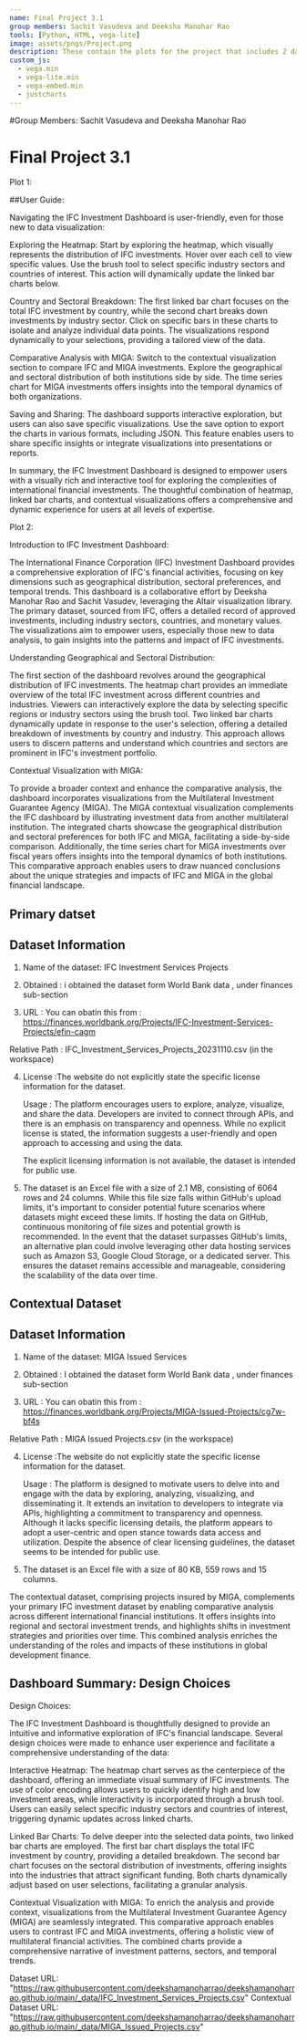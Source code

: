 ```yaml
---
name: Final Project 3.1
group members: Sachit Vasudeva and Deeksha Manohar Rao
tools: [Python, HTML, vega-lite]
image: assets/pngs/Project.png
description: These contain the plots for the project that includes 2 datasets outlining income levels and investments for different countries around the world.
custom_js:
  - vega.min
  - vega-lite.min
  - vega-embed.min
  - justcharts
---
```

#Group Members: Sachit Vasudeva and Deeksha Manohar Rao 


# Final Project 3.1 

Plot 1:

<vegachart schema-url="{{ site.baseurl }}/assets/json/Interactive_Visualization.json" style="width: 100%"></vegachart>

 ##User Guide:

Navigating the IFC Investment Dashboard is user-friendly, even for those new to data visualization:

Exploring the Heatmap: Start by exploring the heatmap, which visually represents the distribution of IFC investments. Hover over each cell to view specific values. Use the brush tool to select specific industry sectors and countries of interest. This action will dynamically update the linked bar charts below.

Country and Sectoral Breakdown: The first linked bar chart focuses on the total IFC investment by country, while the second chart breaks down investments by industry sector. Click on specific bars in these charts to isolate and analyze individual data points. The visualizations respond dynamically to your selections, providing a tailored view of the data.

Comparative Analysis with MIGA: Switch to the contextual visualization section to compare IFC and MIGA investments. Explore the geographical and sectoral distribution of both institutions side by side. The time series chart for MIGA investments offers insights into the temporal dynamics of both organizations.

Saving and Sharing: The dashboard supports interactive exploration, but users can also save specific visualizations. Use the save option to export the charts in various formats, including JSON. This feature enables users to share specific insights or integrate visualizations into presentations or reports.

In summary, the IFC Investment Dashboard is designed to empower users with a visually rich and interactive tool for exploring the complexities of international financial investments. The thoughtful combination of heatmap, linked bar charts, and contextual visualizations offers a comprehensive and dynamic experience for users at all levels of expertise.

Plot 2:

<vegachart schema-url="{{ site.baseurl }}/assets/json/Contextual_Visulization.json" style="width: 100%"></vegachart>


Introduction to IFC Investment Dashboard:

The International Finance Corporation (IFC) Investment Dashboard provides a comprehensive exploration of IFC's financial activities, focusing on key dimensions such as geographical distribution, sectoral preferences, and temporal trends. This dashboard is a collaborative effort by Deeksha Manohar Rao and Sachit Vasudev, leveraging the Altair visualization library. The primary dataset, sourced from IFC, offers a detailed record of approved investments, including industry sectors, countries, and monetary values. The visualizations aim to empower users, especially those new to data analysis, to gain insights into the patterns and impact of IFC investments.

Understanding Geographical and Sectoral Distribution:

The first section of the dashboard revolves around the geographical distribution of IFC investments. The heatmap chart provides an immediate overview of the total IFC investment across different countries and industries. Viewers can interactively explore the data by selecting specific regions or industry sectors using the brush tool. Two linked bar charts dynamically update in response to the user's selection, offering a detailed breakdown of investments by country and industry. This approach allows users to discern patterns and understand which countries and sectors are prominent in IFC's investment portfolio.

Contextual Visualization with MIGA:

To provide a broader context and enhance the comparative analysis, the dashboard incorporates visualizations from the Multilateral Investment Guarantee Agency (MIGA). The MIGA contextual visualization complements the IFC dashboard by illustrating investment data from another multilateral institution. The integrated charts showcase the geographical distribution and sectoral preferences for both IFC and MIGA, facilitating a side-by-side comparison. Additionally, the time series chart for MIGA investments over fiscal years offers insights into the temporal dynamics of both institutions. This comparative approach enables users to draw nuanced conclusions about the unique strategies and impacts of IFC and MIGA in the global financial landscape.

## Primary datset

## Dataset Information
1) Name of the dataset: IFC Investment Services Projects

2) Obtained : i obtained the dataset form World Bank data , under finances sub-section 

3) URL : You can obatin this from : https://finances.worldbank.org/Projects/IFC-Investment-Services-Projects/efin-cagm

Relative Path : IFC_Investment_Services_Projects_20231110.csv (in the workspace)

4) License :The website do not explicitly state the specific license information for the dataset.
   
   Usage : The platform encourages users to explore, analyze, visualize, and share the data. Developers are invited to connect through APIs, and there is an emphasis on transparency and openness. While no explicit license is stated, the information suggests a user-friendly and open approach to accessing and using the data.
   
   The explicit licensing information is not available, the dataset is intended for public use.
   
5) The dataset is an Excel file with a size of 2.1 MB, consisting of 6064 rows and 24 columns. While this file size falls within GitHub's upload limits, it's important to consider potential future scenarios where datasets might exceed these limits. If hosting the data on GitHub, continuous monitoring of file sizes and potential growth is recommended. In the event that the dataset surpasses GitHub's limits, an alternative plan could involve leveraging other data hosting services such as Amazon S3, Google Cloud Storage, or a dedicated server. This ensures the dataset remains accessible and manageable, considering the scalability of the data over time.

## Contextual Dataset
## Dataset Information
1) Name of the dataset: MIGA Issued Services 

2) Obtained : I obtained the dataset form World Bank data , under finances sub-section 

3) URL : You can obatin this from : https://finances.worldbank.org/Projects/MIGA-Issued-Projects/cg7w-bf4s

Relative Path : MIGA Issued Projects.csv (in the workspace)

4) License :The website do not explicitly state the specific license information for the dataset.
   
   Usage : The platform is designed to motivate users to delve into and engage with the data by exploring, analyzing, visualizing, and disseminating it. It extends an invitation to developers to integrate via APIs, highlighting a commitment to transparency and openness. Although it lacks specific licensing details, the platform appears to adopt a user-centric and open stance towards data access and utilization. Despite the absence of clear licensing guidelines, the dataset seems to be intended for public use.
   
5) The dataset is an Excel file with a size of 80 KB, 559 rows and 15 columns.

The contextual dataset, comprising projects insured by MIGA, complements your primary IFC investment dataset by enabling comparative analysis across different international financial institutions. It offers insights into regional and sectoral investment trends, and highlights shifts in investment strategies and priorities over time. This combined analysis enriches the understanding of the roles and impacts of these institutions in global development finance.


## Dashboard Summary: Design Choices 

Design Choices:

The IFC Investment Dashboard is thoughtfully designed to provide an intuitive and informative exploration of IFC's financial landscape. Several design choices were made to enhance user experience and facilitate a comprehensive understanding of the data:

Interactive Heatmap: The heatmap chart serves as the centerpiece of the dashboard, offering an immediate visual summary of IFC investments. The use of color encoding allows users to quickly identify high and low investment areas, while interactivity is incorporated through a brush tool. Users can easily select specific industry sectors and countries of interest, triggering dynamic updates across linked charts.

Linked Bar Charts: To delve deeper into the selected data points, two linked bar charts are employed. The first bar chart displays the total IFC investment by country, providing a detailed breakdown. The second bar chart focuses on the sectoral distribution of investments, offering insights into the industries that attract significant funding. Both charts dynamically adjust based on user selections, facilitating a granular analysis.

Contextual Visualization with MIGA: To enrich the analysis and provide context, visualizations from the Multilateral Investment Guarantee Agency (MIGA) are seamlessly integrated. This comparative approach enables users to contrast IFC and MIGA investments, offering a holistic view of multilateral financial activities. The combined charts provide a comprehensive narrative of investment patterns, sectors, and temporal trends. 

Dataset URL: "https://raw.githubusercontent.com/deekshamanoharrao/deekshamanoharrao.github.io/main/_data/IFC_Investment_Services_Projects.csv"
Contextual Dataset URL:
"https://raw.githubusercontent.com/deekshamanoharrao/deekshamanoharrao.github.io/main/_data/MIGA_Issued_Projects.csv"



